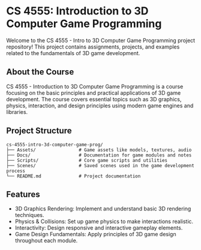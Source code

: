 # CS 4555: Introduction to 3D Computer Game Programming

Welcome to the CS 4555 - Intro to 3D Computer Game Programming project repository! This project contains assignments, projects, and examples related to the fundamentals of 3D game development.

## About the Course

CS 4555 - Introduction to 3D Computer Game Programming is a course focusing on the basic principles and practical applications of 3D game development. The course covers essential topics such as 3D graphics, physics, interaction, and design principles using modern game engines and libraries.

## Project Structure
    
    cs-4555-intro-3d-computer-game-prog/
    ├── Assets/                # Game assets like models, textures, audio
    ├── Docs/                  # Documentation for game modules and notes
    ├── Scripts/               # Core game scripts and utilities
    ├── Scenes/                # Saved scenes used in the game development process
    └── README.md              # Project documentation
    

## Features

- 3D Graphics Rendering: Implement and understand basic 3D rendering techniques.
- Physics & Collisions: Set up game physics to make interactions realistic.
- Interactivity: Design responsive and interactive gameplay elements.
- Game Design Fundamentals: Apply principles of 3D game design throughout each module.